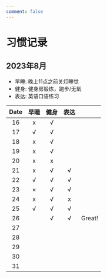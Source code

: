 ```yaml
---
comment: false
---
```


# 习惯记录
## 2023年8月
- 早睡: 晚上11点之前关灯睡觉
- 健身: 健身房锻炼，跑步/无氧
- 表达: 英语口语练习

| Date | 早睡 | 健身 | 表达 |        |
|:----:|:----:|:----:|:----:|--------|
| 16   | x    | √    |      |        |
| 17   | √    | √    |      |        |
| 18   | x    | √    |      |        |
| 19   | x    | √    |      |        |
| 20   | x    | x    |      |        |
| 21   | x    | √    | √    |        |
| 22   | √    | √    | √    |        |
| 23   | ×    | √    | √    |        |
| 24   | x    | √    | x    |        |
| 25   | √    | √    | √    |        |
| 26   |      | √    | √    | Great! |
| 27   |      |      |      |        |
| 28   |      |      |      |        |
| 29   |      |      |      |        |
| 30   |      |      |      |        |
| 31   |      |      |      |        |
